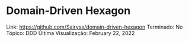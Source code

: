 # Domain-Driven Hexagon

Link: https://github.com/Sairyss/domain-driven-hexagon
Terminado: No
Tópico: DDD
Última Visualização: February 22, 2022